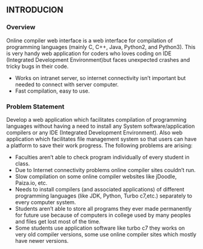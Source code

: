 ## INTRODUCION
### Overview
<p>
Online compiler web interface is a web interface for compilation of programming
languages (mainly C, C++, Java, Python2, and Python3). This is very handy web
application for coders who loves coding on IDE (Integrated Development
Environment)but faces unexpected crashes and tricky bugs in their code.
 <ul>
<li>Works on intranet server, so internet connectivity isn’t important but needed to
connect with server computer.
<li> Fast compilation, easy to use.
 </ul>
 </p>

### Problem Statement
<p>
Develop a web application which facilitates compilation of programming languages
without having a need to install any System software/application compilers or any IDE
(Integrated Development Environment). Also web application which facilitates file
management system so that users can have a platform to save their work progress.
The following problems are arising:
 <ul>
<li> Faculties aren’t able to check program individually of every student in class.
<li> Due to Internet connectivity problems online compiler sites couldn’t run.
<li> Slow compilation on some online compiler websites like jDoodle, Paiza.io, etc.
<li> Needs to install compilers (and associated applications) of different programming
languages (like JDK, Python, Turbo c7,etc.) separately to every computer system.
<li> Students aren’t able to store all programs they ever made permanently for future
use because of computers in college used by many peoples and files get lost most
of the time.
<li> Some students use application software like turbo c7 they works on very old
compiler versions, some use online compiler sites which mostly have newer
versions.
 </ul>
 </p>
